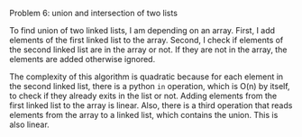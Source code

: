 Problem 6: union and intersection of two lists

To find union of two linked lists, I am depending on an array. First, I add elements of the first linked list to the array. Second, I check if elements of the second linked list are in the array or not. If they are not in the array, the elements are added otherwise ignored. 

The complexity of this algorithm is quadratic because for each element in the second linked list, there is a python `in` operation, which is O(n) by itself, to check if they already exits in the list or not. Adding elements from the first linked list to the array is linear. Also, there is a third operation that reads elements from the array to a linked list, which contains the union. This is also linear. 
